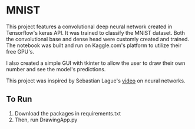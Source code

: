 # MNIST
This project features a convolutional deep neural network created in Tensorflow's keras API. It was trained to classify the MNIST dataset. Both the convolutional base and dense head were customly created and trained. The notebook was built and run on Kaggle.com's platform to utilize their free GPU's.

I also created a simple GUI with tkinter to allow the user to draw their own number and see the model's predictions.

This project was inspired by Sebastian Lague's [video](https://www.youtube.com/watch?v=hfMk-kjRv4c&t=2957s) on neural networks.

## To Run ##
1. Download the packages in requirements.txt
2. Then, run DrawingApp.py
